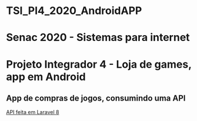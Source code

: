 # TSI_PI4_2020_AndroidAPP
# Senac 2020 - Sistemas para internet
# Projeto Integrador 4 - Loja de games, app em Android

## App de compras de jogos, consumindo uma API

[API feita em Laravel 8](https://github.com/emerson-cs-santos/TSI-PI_4-2020)
